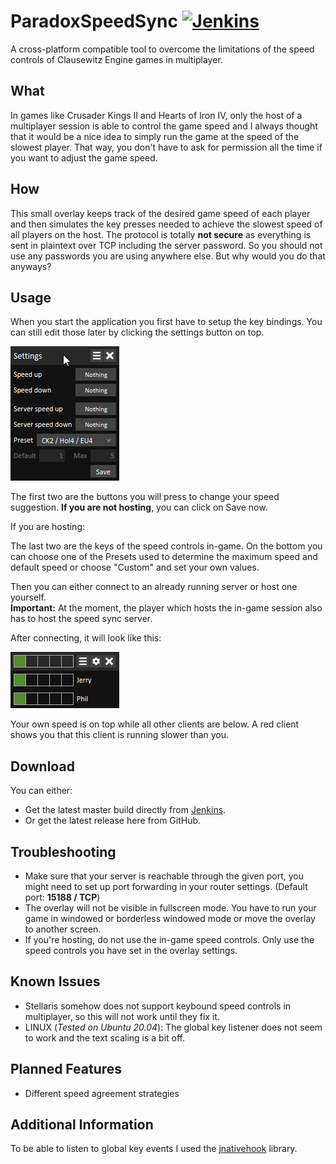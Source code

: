 # ParadoxSpeedSync [![Jenkins](https://jenkins.stammgruppe.eu/job/ParadoxSpeedSync/job/master/badge/icon)](https://jenkins.stammgruppe.eu/blue/organizations/jenkins/ParadoxSpeedSync/activity?branch=master)
A cross-platform compatible tool to overcome the limitations of the speed controls of Clausewitz Engine games in multiplayer.

## What
In games like Crusader Kings II and Hearts of Iron IV, only the host of a multiplayer session is able to control the game speed
and I always thought that it would be a nice idea to simply run the game at the speed of the slowest player. That way,
you don't have to ask for permission all the time if you want to adjust the game speed.

## How
This small overlay keeps track of the desired game speed of each player and then simulates the key presses needed to achieve the slowest speed of all players on the host.
The protocol is totally **not secure** as everything is sent in plaintext over TCP including the server password. So you should not use any passwords you are using anywhere else. But why would you do that anyways?

## Usage
When you start the application you first have to setup the key bindings. You can still edit those later by clicking the settings button on top.

![](https://raw.githubusercontent.com/davue/ParadoxSpeedSync/master/images/setup.gif)

The first two are the buttons you will press to change your speed suggestion. **If you are not hosting**, you can click on Save now.

If you are hosting:

The last two are the keys of the speed controls in-game.
On the bottom you can choose one of the Presets used to determine the maximum speed and default speed or choose "Custom" and set your own values.

Then you can either connect to an already running server or host one yourself.  
**Important:** At the moment, the player which hosts the in-game session also has to host the speed sync server.

After connecting, it will look like this:

![](https://raw.githubusercontent.com/davue/ParadoxSpeedSync/master/images/running.gif)

Your own speed is on top while all other clients are below. A red client shows you that this client is running slower than you.

## Download
You can either:
* Get the latest master build directly from [Jenkins](https://jenkins.stammgruppe.eu/job/ParadoxSpeedSync/job/master/lastSuccessfulBuild/artifact/target/ParadoxSpeedSync.jar).
* Or get the latest release here from GitHub.

## Troubleshooting
* Make sure that your server is reachable through the given port, you might need to set up port forwarding in your router settings. (Default port: **15188 / TCP**)
* The overlay will not be visible in fullscreen mode. You have to run your game in windowed or borderless windowed mode or move the overlay to another screen.
* If you're hosting, do not use the in-game speed controls. Only use the speed controls you have set in the overlay settings.

## Known Issues
* Stellaris somehow does not support keybound speed controls in multiplayer, so this will not work until they fix it.
* LINUX (*Tested on Ubuntu 20.04*): The global key listener does not seem to work and the text scaling is a bit off.

## Planned Features
* Different speed agreement strategies

## Additional Information
To be able to listen to global key events I used the [jnativehook](https://github.com/kwhat/jnativehook) library.

